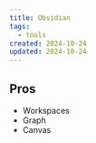 ```yaml
---
title: Obsidian
tags:
  - tools
created: 2024-10-24
updated: 2024-10-24
---
```

## Pros

- Workspaces
- Graph
- Canvas
